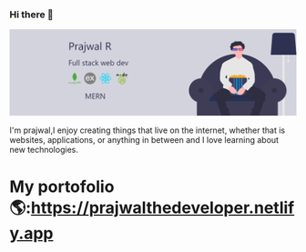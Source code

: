 ###    Hi there 👋
<img src="https://github.com/prajwalr308/prajwalr308/blob/master/banner.png"></img>





I'm prajwal,I enjoy creating things that live on the internet,
whether that is websites, applications, or anything in between 
and I love learning about new technologies.


# My portofolio🌎:https://prajwalthedeveloper.netlify.app
<!--
**prajwalr308/prajwalr308** is a ✨ _special_ ✨ repository because its `README.md` (this file) appears on your GitHub profile.

Here are some ideas to get you started:

- 🔭 I’m currently working on ...
- 🌱 I’m currently learning ...
- 👯 I’m looking to collaborate on ...
- 🤔 I’m looking for help with ...
- 💬 Ask me about ...
- 📫 How to reach me: ...
- 😄 Pronouns: ...
- ⚡ Fun fact: ...
-->
